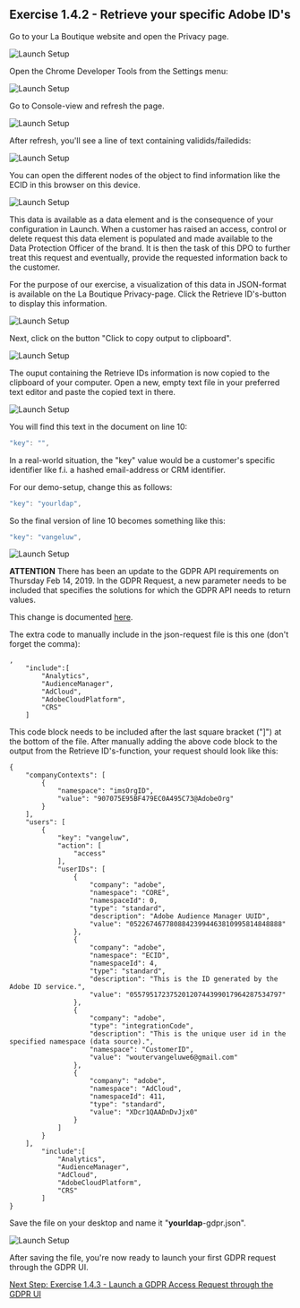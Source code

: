 ## Exercise 1.4.2 - Retrieve your specific Adobe ID's

Go to your La Boutique website and open the Privacy page.

![Launch Setup](./images/privacypage.png)

Open the Chrome Developer Tools from the Settings menu:

![Launch Setup](./images/devtools.png)

Go to Console-view and refresh the page.

![Launch Setup](./images/consoleempty.png)

After refresh, you'll see a line of text containing validids/failedids:

![Launch Setup](./images/consolewith.png)

You can open the different nodes of the object to find information like  the ECID in this browser on this device.

![Launch Setup](./images/valididsdtl.png)

This data is available as a data element and is the consequence of your configuration in Launch. When a customer has raised an access, control or delete request this data element is populated and made available to the Data Protection Officer of the brand. It is then the task of this DPO to further treat this request and eventually, provide the requested information back to the customer.

For the purpose of our exercise, a visualization of this data in JSON-format is available on the La Boutique Privacy-page.
Click the Retrieve ID's-button to display this information.

![Launch Setup](./images/retrieveids.png)

Next, click on the button "Click to copy output to clipboard".

![Launch Setup](./images/selected.png)

The ouput containing the Retrieve IDs information is now copied to the clipboard of your computer. Open a new, empty text file in your preferred text editor and paste the copied text in there.

![Launch Setup](./images/textedit.png)

You will find this text in the document on line 10:

```javascript
"key": "",
```
In a real-world situation, the "key" value would be a customer's specific identifier like f.i. a hashed email-address or CRM identifier.

For our demo-setup, change this as follows:

```javascript
"key": "yourldap",
```

So the final version of line 10 becomes something like this:

```javascript
"key": "vangeluw",
```

![Launch Setup](./images/textedited.png)

**ATTENTION** 
There has been an update to the GDPR API requirements on Thursday Feb 14, 2019. In the GDPR Request, a new parameter needs to be included that specifies the solutions for which the GDPR API needs to return values.

This change is documented [here](https://www.adobe.io/apis/experienceplatform/gdpr/docs/alldocs.html#!api-specification/markdown/narrative/gdpr/use-cases/gdpr-api-overview.md#product-values).

The extra code to manually include in the json-request file is this one (don't forget the comma):

```
,
	"include":[
		"Analytics",
		"AudienceManager",
		"AdCloud",
		"AdobeCloudPlatform",
		"CRS"
	]
```

This code block needs to be included after the last square bracket ("]") at the bottom of the file. After manually adding the above code block to the output from the Retrieve ID's-function, your request should look like this:

```
{
    "companyContexts": [
        {
            "namespace": "imsOrgID",
            "value": "907075E95BF479EC0A495C73@AdobeOrg"
        }
    ],
    "users": [
        {
            "key": "vangeluw",
            "action": [
                "access"
            ],
            "userIDs": [
                {
                    "company": "adobe",
                    "namespace": "CORE",
                    "namespaceId": 0,
                    "type": "standard",
                    "description": "Adobe Audience Manager UUID",
                    "value": "05226746778088423994463810995814848888"
                },
                {
                    "company": "adobe",
                    "namespace": "ECID",
                    "namespaceId": 4,
                    "type": "standard",
                    "description": "This is the ID generated by the Adobe ID service.",
                    "value": "05579517237520120744399017964287534797"
                },
                {
                    "company": "adobe",
                    "type": "integrationCode",
                    "description": "This is the unique user id in the specified namespace (data source).",
                    "namespace": "CustomerID",
                    "value": "woutervangeluwe6@gmail.com"
                },
                {
                    "company": "adobe",
                    "namespace": "AdCloud",
                    "namespaceId": 411,
                    "type": "standard",
                    "value": "XDcr1QAADnDvJjx0"
                }
            ]
        }
    ],
	    "include":[
	        "Analytics",
	        "AudienceManager",
	        "AdCloud",
	        "AdobeCloudPlatform",
	        "CRS"
	    ]
}
```

Save the file on your desktop and name it "**yourldap**-gdpr.json".

![Launch Setup](./images/saveas.png)

After saving the file, you're now ready to launch your first GDPR request through the GDPR UI.

[Next Step: Exercise 1.4.3 - Launch a GDPR Access Request through the GDPR UI](./ex3.md)



